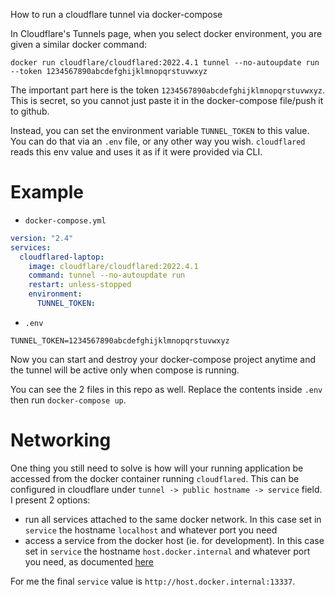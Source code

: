 How to run a cloudflare tunnel via docker-compose

In Cloudflare's Tunnels page, when you select docker environment, you are given a similar docker command:

```
docker run cloudflare/cloudflared:2022.4.1 tunnel --no-autoupdate run --token 1234567890abcdefghijklmnopqrstuvwxyz
```

The important part here is the token `1234567890abcdefghijklmnopqrstuvwxyz`. This is secret, so you cannot just paste it in the docker-compose file/push it to github.

Instead, you can set the environment variable `TUNNEL_TOKEN` to this value. You can do that via an `.env` file, or any other way you wish. 
`cloudflared` reads this env value and uses it as if it were provided via CLI.

# Example

- `docker-compose.yml`

```yaml
version: "2.4"
services:
  cloudflared-laptop:
    image: cloudflare/cloudflared:2022.4.1
    command: tunnel --no-autoupdate run
    restart: unless-stopped
    environment:
      TUNNEL_TOKEN:
```

- `.env`

```properties
TUNNEL_TOKEN=1234567890abcdefghijklmnopqrstuvwxyz
```

Now you can start and destroy your docker-compose project anytime and the tunnel will be active only when compose is running.

You can see the 2 files in this repo as well. Replace the contents inside `.env` then run `docker-compose up`.

# Networking

One thing  you still need to solve is how will your running application be accessed from the docker container running `cloudflared`. This can be configured in cloudflare under `tunnel -> public hostname -> service` field.
I present 2 options: 
- run all services attached to the same docker network. In this case set in `service` the hostname `localhost` and whatever port you need
- access a service from the docker host (ie. for development). In this case set in `service` the hostname `host.docker.internal` and whatever port you need, as documented [here](https://docs.docker.com/desktop/windows/networking/#use-cases-and-workarounds)

For me the final `service` value is `http://host.docker.internal:13337`.

